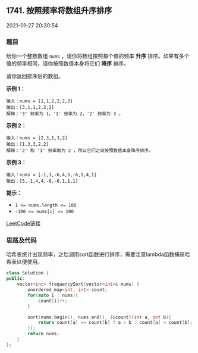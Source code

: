 ## 1741. 按照频率将数组升序排序

2021-01-27 20:30:54

### 题目

给你一个整数数组 ``nums`` ，请你将数组按照每个值的频率 **升序** 排序。如果有多个值的频率相同，请你按照数值本身将它们 **降序** 排序。 

请你返回排序后的数组。

 

**示例 1：**

```
输入：nums = [1,1,2,2,2,3]
输出：[3,1,1,2,2,2]
解释：'3' 频率为 1，'1' 频率为 2，'2' 频率为 3 。
```

**示例 2：**

```
输入：nums = [2,3,1,3,2]
输出：[1,3,3,2,2]
解释：'2' 和 '3' 频率都为 2 ，所以它们之间按照数值本身降序排序。
```

**示例 3：**

```
输入：nums = [-1,1,-6,4,5,-6,1,4,1]
输出：[5,-1,4,4,-6,-6,1,1,1]
```

 

**提示：**


- ``1 <= nums.length <= 100``
- ``-100 <= nums[i] <= 100``



[LeetCode链接](https://leetcode-cn.com/problems/sort-array-by-increasing-frequency/)

### 思路及代码

哈希表统计出现频率，之后调用sort函数进行排序，需要注意lambda函数捕获哈希表以便使用。

```cpp
class Solution {
public:
    vector<int> frequencySort(vector<int>& nums) {
        unordered_map<int, int> count;
        for(auto i : nums){
            count[i]++;
        }

        sort(nums.begin(), nums.end(), [&count](int a, int b){
            return count[a] == count[b] ? a > b : count[a] < count[b];
        });
        return nums;
    }
};
```